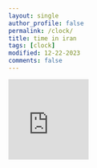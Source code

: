 ```yaml
---
layout: single
author_profile: false
permalink: /clock/
title: time in iran
tags: [clock]
modified: 12-22-2023
comments: false
---
```



<iframe src="https://free.timeanddate.com/clock/i95zfx8s/n246/szw160/szh160/hoc222/hbw6/cf100/hnce1ead6/hcc909/hcw2/hcd88/fan3/fas18/fdi70/mqc0f0/mqs1/mql13/mqw4/mqd94/mhc009/mhs3/mhl13/mhw4/mhd94/mmc000/mms4/mml5/mmw1/mmd94/hwm2/hhs2/hhb18/hms2/hml80/hmb18/hmr7/hscf09/hss1/hsl90/hsr5" frameborder="0" width="160" height="160"></iframe>
